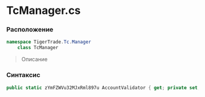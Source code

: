 
# TcManager.cs
### Расположение
```csharp
namespace TigerTrade.Tc.Manager  
    class TcManager
```

> Описание

### Синтаксис
```csharp
public static zYmFZWVu32MJxRml897u AccountValidator { get; private set; }
```
